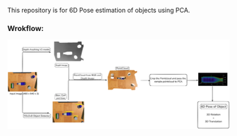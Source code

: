 This repository is for 6D Pose estimation of objects using PCA.

### Wrokflow:

![alt text](https://github.com/logeshg2/PCA_pose_estimation/blob/main/architecture.png)
